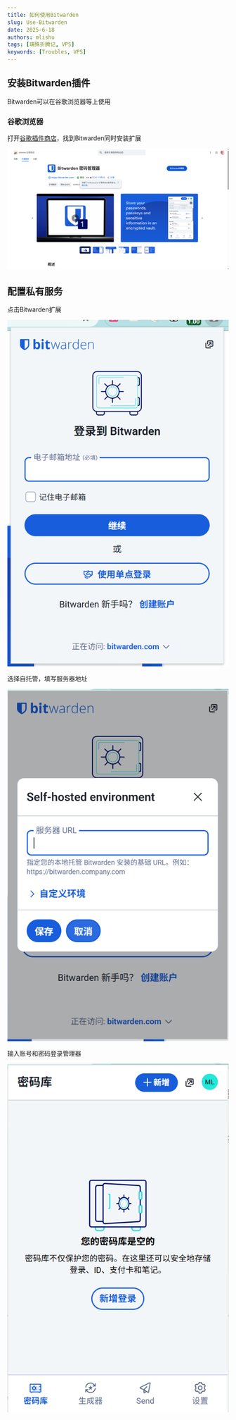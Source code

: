 ```yaml
---
title: 如何使用Bitwarden
slug: Use-Bitwarden
date: 2025-6-18
authors: mlishu
tags: [璃殊折腾记, VPS]
keywords: [Troubles, VPS]
---
```

## 安装Bitwarden插件

Bitwarden可以在谷歌浏览器等上使用

### 谷歌浏览器

打开[谷歌插件商店](https://chromewebstore.google.com/category/extensions?utm_source=ext_sidebar&hl=zh-CN&pli=1)，找到Bitwarden同时安装扩展

![1750182755468](image/如何使用Bitwarden/1750182755468.png)

## 配置私有服务

点击Bitwarden扩展

![1750182855011](image/如何使用Bitwarden/1750182855011.png)

选择自托管，填写服务器地址

![1750182906805](image/如何使用Bitwarden/1750182906805.png)

输入账号和密码登录管理器

![1750183028322](image/如何使用Bitwarden/1750183028322.png)
